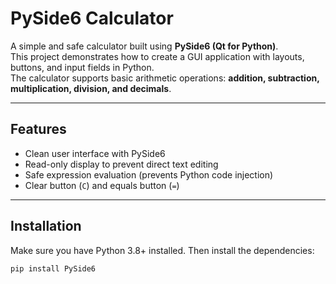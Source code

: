 # PySide6 Calculator

A simple and safe calculator built using **PySide6 (Qt for Python)**.  
This project demonstrates how to create a GUI application with layouts, buttons, and input fields in Python.  
The calculator supports basic arithmetic operations: **addition, subtraction, multiplication, division, and decimals**.

---

## Features
- Clean user interface with PySide6
- Read-only display to prevent direct text editing
- Safe expression evaluation (prevents Python code injection)
- Clear button (`C`) and equals button (`=`)

---

## Installation

Make sure you have Python 3.8+ installed. Then install the dependencies:

```bash
pip install PySide6
